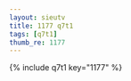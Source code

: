 ```yaml
--- 
layout: sieutv
title: 1177 q7t1
tags: [q7t1]
thumb_re: 1177
---
```

{% include q7t1 key="1177" %} 
